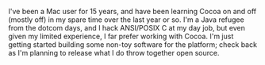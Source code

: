 

I've been a Mac user for 15 years, and have been learning Cocoa on and off (mostly off) in my spare time over the last year or so. I'm a Java refugee from the dotcom days, and I hack ANSI/POSIX C at my day job, but even given my limited experience, I far prefer working with Cocoa. I'm just getting started building some non-toy software for the platform; check back as I'm planning to release what I do throw together open source.